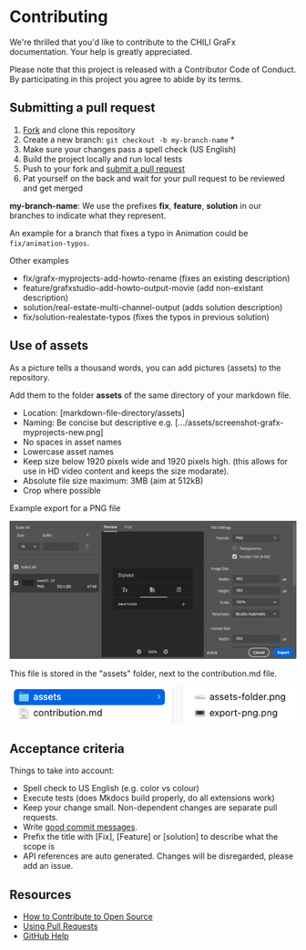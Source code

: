 # Contributing

We're thrilled that you'd like to contribute to the CHILI GraFx documentation.
Your help is greatly appreciated.

Please note that this project is released with a Contributor Code of Conduct. By participating in this project you agree to abide by its terms.

## Submitting a pull request

1. [Fork](https://github.com/chili-publish/grafx-documentation/fork) and clone this repository
2. Create a new branch: `git checkout -b my-branch-name` \*
3. Make sure your changes pass a spell check (US English)
4. Build the project locally and run local tests
5. Push to your fork and [submit a pull request](https://github.com/chili-publish/editor-sdk/compare)
6. Pat yourself on the back and wait for your pull request to be reviewed and get merged

**my-branch-name**: We use the prefixes **fix**, **feature**, **solution** in our branches to indicate what they represent. 

An example for a branch that fixes a typo in Animation could be `fix/animation-typos`.

Other examples

- fix/grafx-myprojects-add-howto-rename (fixes an existing description)
- feature/grafxstudio-add-howto-output-movie (add non-existant description)
- solution/real-estate-multi-channel-output (adds solution description)
- fix/solution-realestate-typos (fixes the typos in previous solution)

## Use of assets

As a picture tells a thousand words, you can add pictures (assets) to the repository.

Add them to the folder **assets** of the same directory of your markdown file.

- Location: [markdown-file-directory/assets]
- Naming: Be concise but descriptive e.g. [.../assets/screenshot-grafx-myprojects-new.png]
- No spaces in asset names
- Lowercase asset names
- Keep size below 1920 pixels wide and 1920 pixels high. (this allows for use in HD video content and keeps the size modarate).
- Absolute file size maximum: 3MB (aim at 512kB)
- Crop where possible

Example export for a PNG file

![Export](assets/export-png.png)

This file is stored in the "assets" folder, next to the contribution.md file.

![Assets](assets/assets-folder.png)

## Acceptance criteria

Things to take into account:

-	Spell check to US English (e.g. color vs colour)
-   Execute tests (does Mkdocs build properly, do all extensions work)
-   Keep your change small. Non-dependent changes are separate pull requests.
-   Write [good commit messages](http://tbaggery.com/2008/04/19/a-note-about-git-commit-messages.html).
-   Prefix the title with [Fix], [Feature] or [solution] to describe what the scope is
-	API references are auto generated. Changes will be disregarded, please add an issue.

## Resources

-   [How to Contribute to Open Source](https://opensource.guide/how-to-contribute/)
-   [Using Pull Requests](https://help.github.com/articles/about-pull-requests/)
-   [GitHub Help](https://help.github.com/)